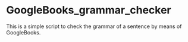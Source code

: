 # GoogleBooks_grammar_checker
This is a simple script to check the grammar of a sentence by means of GoogleBooks.
